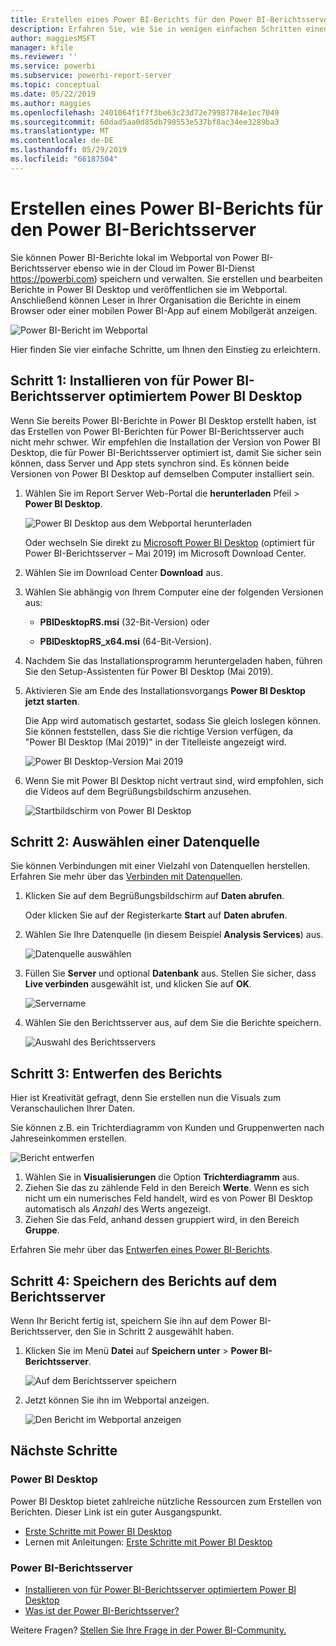 ```yaml
---
title: Erstellen eines Power BI-Berichts für den Power BI-Berichtsserver
description: Erfahren Sie, wie Sie in wenigen einfachen Schritten einen Power BI-Bericht für Power BI-Berichtsserver erstellen.
author: maggiesMSFT
manager: kfile
ms.reviewer: ''
ms.service: powerbi
ms.subservice: powerbi-report-server
ms.topic: conceptual
ms.date: 05/22/2019
ms.author: maggies
ms.openlocfilehash: 2401064f1f7f3be63c23d72e79987784e1ec7049
ms.sourcegitcommit: 60dad5aa0d85db790553e537bf8ac34ee3289ba3
ms.translationtype: MT
ms.contentlocale: de-DE
ms.lasthandoff: 05/29/2019
ms.locfileid: "66187504"
---
```

# <a name="create-a-power-bi-report-for-power-bi-report-server"></a>Erstellen eines Power BI-Berichts für den Power BI-Berichtsserver
Sie können Power BI-Berichte lokal im Webportal von Power BI-Berichtsserver ebenso wie in der Cloud im Power BI-Dienst https://powerbi.com) speichern und verwalten. Sie erstellen und bearbeiten Berichte in Power BI Desktop und veröffentlichen sie im Webportal. Anschließend können Leser in Ihrer Organisation die Berichte in einem Browser oder einer mobilen Power BI-App auf einem Mobilgerät anzeigen.

![Power BI-Bericht im Webportal](media/quickstart-create-powerbi-report/report-server-powerbi-report.png)

Hier finden Sie vier einfache Schritte, um Ihnen den Einstieg zu erleichtern.

## <a name="step-1-install-power-bi-desktop-optimized-for-power-bi-report-server"></a>Schritt 1: Installieren von für Power BI-Berichtsserver optimiertem Power BI Desktop

Wenn Sie bereits Power BI-Berichte in Power BI Desktop erstellt haben, ist das Erstellen von Power BI-Berichten für Power BI-Berichtsserver auch nicht mehr schwer. Wir empfehlen die Installation der Version von Power BI Desktop, die für Power BI-Berichtsserver optimiert ist, damit Sie sicher sein können, dass Server und App stets synchron sind. Es können beide Versionen von Power BI Desktop auf demselben Computer installiert sein.

1. Wählen Sie im Report Server Web-Portal die **herunterladen** Pfeil > **Power BI Desktop**.

    ![Power BI Desktop aus dem Webportal herunterladen](media/quickstart-create-powerbi-report/report-server-download-web-portal.png)

    Oder wechseln Sie direkt zu [Microsoft Power BI Desktop](https://www.microsoft.com/download/details.aspx?id=56723) (optimiert für Power BI-Berichtsserver – Mai 2019) im Microsoft Download Center.

2. Wählen Sie im Download Center **Download** aus.

3. Wählen Sie abhängig von Ihrem Computer eine der folgenden Versionen aus:

    - **PBIDesktopRS.msi** (32-Bit-Version) oder

    - **PBIDesktopRS_x64.msi** (64-Bit-Version).

4. Nachdem Sie das Installationsprogramm heruntergeladen haben, führen Sie den Setup-Assistenten für Power BI Desktop (Mai 2019).

2. Aktivieren Sie am Ende des Installationsvorgangs **Power BI Desktop jetzt starten**.
   
    Die App wird automatisch gestartet, sodass Sie gleich loslegen können. Sie können feststellen, dass Sie die richtige Version verfügen, da "Power BI Desktop (Mai 2019)" in der Titelleiste angezeigt wird.

    ![Power BI Desktop-Version Mai 2019](media/quickstart-create-powerbi-report/power-bi-report-server-desktop-may-2019.png)

3. Wenn Sie mit Power BI Desktop nicht vertraut sind, wird empfohlen, sich die Videos auf dem Begrüßungsbildschirm anzusehen.
   
    ![Startbildschirm von Power BI Desktop](media/quickstart-create-powerbi-report/report-server-powerbi-desktop-start.png)

## <a name="step-2-select-a-data-source"></a>Schritt 2: Auswählen einer Datenquelle
Sie können Verbindungen mit einer Vielzahl von Datenquellen herstellen. Erfahren Sie mehr über das [Verbinden mit Datenquellen](connect-data-sources.md).

1. Klicken Sie auf dem Begrüßungsbildschirm auf **Daten abrufen**.
   
    Oder klicken Sie auf der Registerkarte **Start** auf **Daten abrufen**.
2. Wählen Sie Ihre Datenquelle (in diesem Beispiel **Analysis Services**) aus.
   
    ![Datenquelle auswählen](media/quickstart-create-powerbi-report/report-server-get-data-ssas.png)
3. Füllen Sie **Server** und optional **Datenbank** aus. Stellen Sie sicher, dass **Live verbinden** ausgewählt ist, und klicken Sie auf **OK**.
   
    ![Servername](media/quickstart-create-powerbi-report/report-server-ssas-server-name.png)
4. Wählen Sie den Berichtsserver aus, auf dem Sie die Berichte speichern.
   
    ![Auswahl des Berichtsservers](media/quickstart-create-powerbi-report/report-server-select-server.png)

## <a name="step-3-design-your-report"></a>Schritt 3: Entwerfen des Berichts
Hier ist Kreativität gefragt, denn Sie erstellen nun die Visuals zum Veranschaulichen Ihrer Daten.

Sie können z.B. ein Trichterdiagramm von Kunden und Gruppenwerten nach Jahreseinkommen erstellen.

![Bericht entwerfen](media/quickstart-create-powerbi-report/report-server-create-funnel.png)

1. Wählen Sie in **Visualisierungen** die Option **Trichterdiagramm** aus.
2. Ziehen Sie das zu zählende Feld in den Bereich **Werte**. Wenn es sich nicht um ein numerisches Feld handelt, wird es von Power BI Desktop automatisch als *Anzahl* des Werts angezeigt.
3. Ziehen Sie das Feld, anhand dessen gruppiert wird, in den Bereich **Gruppe**.

Erfahren Sie mehr über das [Entwerfen eines Power BI-Berichts](../desktop-report-view.md).

## <a name="step-4-save-your-report-to-the-report-server"></a>Schritt 4: Speichern des Berichts auf dem Berichtsserver
Wenn Ihr Bericht fertig ist, speichern Sie ihn auf dem Power BI-Berichtsserver, den Sie in Schritt 2 ausgewählt haben.

1. Klicken Sie im Menü **Datei** auf **Speichern unter** > **Power BI-Berichtsserver**.
   
    ![Auf dem Berichtsserver speichern](media/quickstart-create-powerbi-report/report-server-save-as-powerbi-report-server.png)
2. Jetzt können Sie ihn im Webportal anzeigen.
   
    ![Den Bericht im Webportal anzeigen](media/quickstart-create-powerbi-report/report-server-powerbi-report.png)

## <a name="next-steps"></a>Nächste Schritte
### <a name="power-bi-desktop"></a>Power BI Desktop
Power BI Desktop bietet zahlreiche nützliche Ressourcen zum Erstellen von Berichten. Dieser Link ist ein guter Ausgangspunkt.

* [Erste Schritte mit Power BI Desktop](../desktop-getting-started.md)
* Lernen mit Anleitungen: [Erste Schritte mit Power BI Desktop](../guided-learning/gettingdata.yml?tutorial-step=2)

### <a name="power-bi-report-server"></a>Power BI-Berichtsserver
* [Installieren von für Power BI-Berichtsserver optimiertem Power BI Desktop](install-powerbi-desktop.md)  
* [Was ist der Power BI-Berichtsserver?](get-started.md)  

Weitere Fragen? [Stellen Sie Ihre Frage in der Power BI-Community.](https://community.powerbi.com/)
